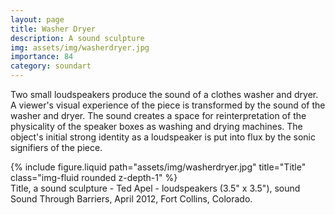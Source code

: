 ```yaml
---
layout: page
title: Washer Dryer
description: A sound sculpture
img: assets/img/washerdryer.jpg
importance: 84
category: soundart
---
```


Two small loudspeakers produce the sound of a clothes washer and dryer. A viewer's visual experience of the piece is transformed by the sound of the washer and dryer. The sound creates a space for reinterpretation of the physicality of the speaker boxes as washing and drying machines. The object's initial strong identity as a loudspeaker is put into flux by the sonic signifiers of the piece.

<div class="row">
    <div class="col-sm mt-3 mt-md-0">
        {% include figure.liquid path="assets/img/washerdryer.jpg" title="Title" class="img-fluid rounded z-depth-1" %}
    </div>
</div>
<div class="caption">
    Title, a sound sculpture - Ted Apel - loudspeakers (3.5" x 3.5"), sound
Sound Through Barriers, April 2012, Fort Collins, Colorado.

</div>
